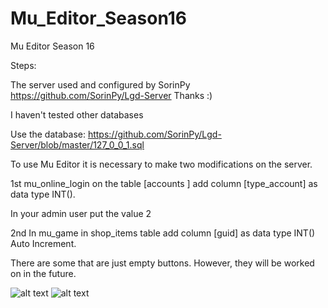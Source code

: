 # Mu_Editor_Season16
Mu Editor Season 16

Steps:

The server used and configured by SorinPy
https://github.com/SorinPy/Lgd-Server
Thanks :)

I haven't tested other databases

Use the database:
https://github.com/SorinPy/Lgd-Server/blob/master/127_0_0_1.sql


To use Mu Editor it is necessary to make two modifications on the server.

1st mu_online_login
on the table
[accounts ] add column [type_account] as data type INT().

In your admin user put the value 2

2nd In mu_game in shop_items table
add column [guid] as data type INT() Auto Increment.

There are some that are just empty buttons.
However, they will be worked on in the future.

![alt text](https://i.ibb.co/znDrW6H/login.png)
![alt text](https://i.ibb.co/C5T62yt/main5.png)
